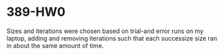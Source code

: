 # 389-HW0


Sizes and iterations were chosen based on trial-and error runs on my laptop, adding and removing iterations such that each successize size ran in about the same amount of time. 
